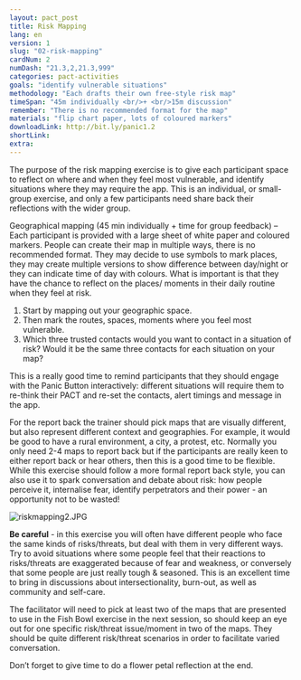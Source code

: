 ```yaml
---
layout: pact_post
title: Risk Mapping
lang: en
version: 1
slug: "02-risk-mapping"
cardNum: 2
numDash: "21.3,2,21.3,999"
categories: pact-activities
goals: "identify vulnerable situations"
methodology: "Each drafts their own free-style risk map"
timeSpan: "45m individually <br/>+ <br/>15m discussion"
remember: "There is no recommended format for the map"
materials: "flip chart paper, lots of coloured markers"
downloadLink: http://bit.ly/panic1.2
shortLink:
extra:
---
```



The purpose of the risk mapping exercise is to give each participant space to reflect on where and when they feel most vulnerable, and identify situations where they may require the app. This is an individual, or small-group exercise, and only a few participants need share back their reflections with the wider group.

Geographical mapping (45 min individually + time for group feedback) – Each participant is provided with a large sheet of white paper and coloured markers. People can create their map in multiple ways, there is no recommended format. They may decide to use symbols to mark places, they may create multiple versions to show difference between day/night or they can indicate time of day with colours. What is important is that they have the chance to reflect on the places/ moments in their daily routine when they feel at risk.

1. Start by mapping out your geographic space.
2. Then mark the routes, spaces, moments where you feel most vulnerable.
3. Which three trusted contacts would you want to contact in a situation of risk? Would it be the same three contacts for each situation on your map?


<div class="cs-online" id="onlineContent" markdown="1">
This is a really good time to remind participants that they should engage with the Panic Button interactively: different situations will require them to re-think their PACT and re-set the contacts, alert timings and message in the app.

For the report back the trainer should pick maps that are visually different, but also represent different context and geographies. For example, it would be good to have a rural environment, a city, a protest, etc. Normally you only need 2-4 maps to report back but if the participants are really keen to either report back or hear others, then this is a good time to be flexible.  While this exercise should follow a more formal report back style, you can also use it to spark conversation and debate about risk: how people perceive it, internalise fear, identify perpetrators and their power - an opportunity not to be wasted!

![riskmapping2.JPG]({{site.baseurl}}/images/riskmapping2.JPG)

**Be careful** - in this exercise you will often have different people who face the same kinds of risks/threats, but deal with them in very different ways. Try to avoid situations where some people feel that their reactions to risks/threats are exaggerated because of fear and weakness, or conversely that some people are just really tough & seasoned. This is an excellent time to bring in discussions about intersectionality, burn-out, as well as community and self-care.

The facilitator will need to pick at least two of the maps that are presented to use in the Fish Bowl exercise in the next session, so should keep an eye out for one specific risk/threat issue/moment in two of the maps. They should be quite different risk/threat scenarios in order to facilitate varied conversation.  

Don’t forget to give time to do a flower petal reflection at the end.
</div>